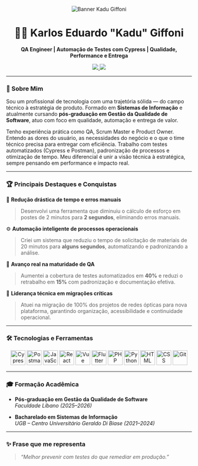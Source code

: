 <p align="center">
  <img src="https://capsule-render.vercel.app/api?type=waving&color=0:0a192f,100:0a192f&height=280&section=header&text=Kadu%20Giffoni&fontSize=80&fontColor=ffffff&animation=fadeIn&fontAlignY=35" alt="Banner Kadu Giffoni"/>
</p>

<h1 align="center">👨‍💻 Karlos Eduardo "Kadu" Giffoni</h1>
<p align="center"><b>QA Engineer | Automação de Testes com Cypress | Qualidade, Performance e Entrega</b></p>

<p align="center">
  <a href="mailto:kadugiffoni@gmail.com">
    <img src="https://img.shields.io/badge/-Gmail-D14836?style=for-the-badge&logo=gmail&logoColor=white" target="_blank">
  </a>
  <a href="https://www.linkedin.com/in/karlos-eduardo-giffoni">
    <img src="https://img.shields.io/badge/-LinkedIn-0077B5?style=for-the-badge&logo=linkedin&logoColor=white" target="_blank">
  </a>
</p>

---

### 🚀 Sobre Mim

Sou um profissional de tecnologia com uma trajetória sólida — do campo técnico à estratégia de produto. Formado em **Sistemas de Informação** e atualmente cursando **pós-graduação em Gestão da Qualidade de Software**, atuo com foco em qualidade, automação e entrega de valor.

Tenho experiência prática como QA, Scrum Master e Product Owner. Entendo as dores do usuário, as necessidades do negócio e o que o time técnico precisa para entregar com eficiência. Trabalho com testes automatizados (Cypress e Postman), padronização de processos e otimização de tempo. Meu diferencial é unir a visão técnica à estratégica, sempre pensando em performance e impacto real.

---

### 🏆 Principais Destaques e Conquistas

🔧 **Redução drástica de tempo e erros manuais**  
> Desenvolvi uma ferramenta que diminuiu o cálculo de esforço em postes de 2 minutos para **2 segundos**, eliminando erros manuais.

⚙️ **Automação inteligente de processos operacionais**  
> Criei um sistema que reduziu o tempo de solicitação de materiais de 20 minutos para **alguns segundos**, automatizando e padronizando a análise.

🚀 **Avanço real na maturidade de QA**  
> Aumentei a cobertura de testes automatizados em **40%** e reduzi o retrabalho em **15%** com padronização e documentação efetiva.

📡 **Liderança técnica em migrações críticas**  
> Atuei na migração de 100% dos projetos de redes ópticas para nova plataforma, garantindo organização, acessibilidade e continuidade operacional.

---

### 🛠️ Tecnologias e Ferramentas

<p align="center">
  <img title="Cypress" alt="Cypress" width="40px" src="https://cdn.jsdelivr.net/gh/devicons/devicon/icons/cypressio/cypressio-original.svg" />
  <img title="Postman" alt="Postman" width="40px" src="https://www.vectorlogo.zone/logos/getpostman/getpostman-icon.svg" />
  <img title="JavaScript" alt="JavaScript" width="40px" src="https://cdn.jsdelivr.net/gh/devicons/devicon/icons/javascript/javascript-original.svg" />
  <img title="React" alt="React" width="40px" src="https://cdn.jsdelivr.net/gh/devicons/devicon/icons/react/react-original.svg" />
  <img title="Vue.js" alt="Vue" width="40px" src="https://cdn.jsdelivr.net/gh/devicons/devicon/icons/vuejs/vuejs-original.svg" />
  <img title="Flutter" alt="Flutter" width="40px" src="https://cdn.jsdelivr.net/gh/devicons/devicon/icons/flutter/flutter-original.svg" />
  <img title="PHP" alt="PHP" width="40px" src="https://cdn.jsdelivr.net/gh/devicons/devicon/icons/php/php-original.svg" />
  <img title="Python" alt="Python" width="40px" src="https://cdn.jsdelivr.net/gh/devicons/devicon/icons/python/python-original.svg" />
  <img title="HTML" alt="HTML" width="40px" src="https://cdn.jsdelivr.net/gh/devicons/devicon/icons/html5/html5-original.svg" />
  <img title="CSS" alt="CSS" width="40px" src="https://cdn.jsdelivr.net/gh/devicons/devicon/icons/css3/css3-original.svg" />
  <img title="Git" alt="Git" width="40px" src="https://cdn.jsdelivr.net/gh/devicons/devicon/icons/git/git-original.svg" />
</p>

---

### 🎓 Formação Acadêmica

- **Pós-graduação em Gestão da Qualidade de Software**  
  *Faculdade Líbano (2025–2026)*

- **Bacharelado em Sistemas de Informação**  
  *UGB – Centro Universitário Geraldo Di Biase (2021–2024)*

---

### ✨ Frase que me representa

> _“Melhor prevenir com testes do que remediar em produção.”_
